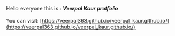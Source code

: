 Hello everyone this is : <span>***Veerpal Kaur protfolio***</span> <br /> <br />
   You can visit:
[https://veerpal363.github.io/veerpal_kaur.github.io/](https://veerpal363.github.io/veerpal_kaur.github.io/)
